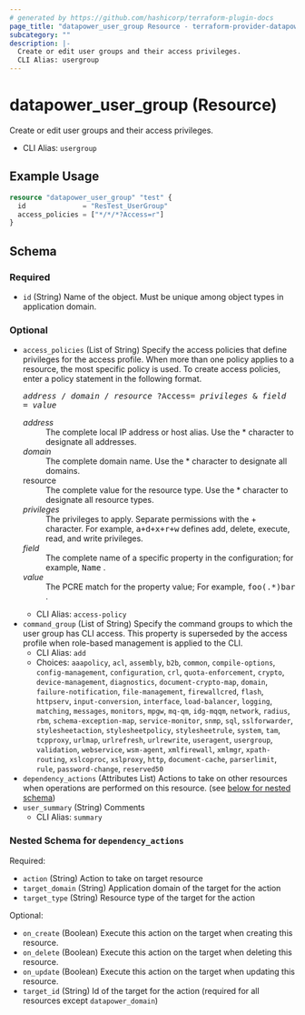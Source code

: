 ```yaml
---
# generated by https://github.com/hashicorp/terraform-plugin-docs
page_title: "datapower_user_group Resource - terraform-provider-datapower"
subcategory: ""
description: |-
  Create or edit user groups and their access privileges.
  CLI Alias: usergroup
---
```


# datapower_user_group (Resource)

Create or edit user groups and their access privileges.
  - CLI Alias: `usergroup`

## Example Usage

```terraform
resource "datapower_user_group" "test" {
  id              = "ResTest_UserGroup"
  access_policies = ["*/*/*?Access=r"]
}
```

<!-- schema generated by tfplugindocs -->
## Schema

### Required

- `id` (String) Name of the object. Must be unique among object types in application domain.

### Optional

- `access_policies` (List of String) Specify the access policies that define privileges for the access profile. When more than one policy applies to a resource, the most specific policy is used. To create access policies, enter a policy statement in the following format. <p><tt><i>address</i> / <i>domain</i> / <i>resource</i> ?Access= <i>privileges</i> &amp; <i>field</i> = <i>value</i></tt></p><dl><dt><i>address</i></dt><dd>The complete local IP address or host alias. Use the * character to designate all addresses.</dd><dt><i>domain</i></dt><dd>The complete domain name. Use the * character to designate all domains.</dd><dt>resource</dt><dd>The complete value for the resource type. Use the * character to designate all resource types.</dd><dt><i>privileges</i></dt><dd>The privileges to apply. Separate permissions with the + character. For example, <tt>a+d+x+r+w</tt> defines add, delete, execute, read, and write privileges.</dd><dt><i>field</i></dt><dd>The complete name of a specific property in the configuration; for example, <tt>Name</tt> .</dd><dt><i>value</i></dt><dd>The PCRE match for the property value; For example, <tt>foo(.*)bar</tt> .</dd></dl>
  - CLI Alias: `access-policy`
- `command_group` (List of String) Specify the command groups to which the user group has CLI access. This property is superseded by the access profile when role-based management is applied to the CLI.
  - CLI Alias: `add`
  - Choices: `aaapolicy`, `acl`, `assembly`, `b2b`, `common`, `compile-options`, `config-management`, `configuration`, `crl`, `quota-enforcement`, `crypto`, `device-management`, `diagnostics`, `document-crypto-map`, `domain`, `failure-notification`, `file-management`, `firewallcred`, `flash`, `httpserv`, `input-conversion`, `interface`, `load-balancer`, `logging`, `matching`, `messages`, `monitors`, `mpgw`, `mq-qm`, `idg-mqqm`, `network`, `radius`, `rbm`, `schema-exception-map`, `service-monitor`, `snmp`, `sql`, `sslforwarder`, `stylesheetaction`, `stylesheetpolicy`, `stylesheetrule`, `system`, `tam`, `tcpproxy`, `urlmap`, `urlrefresh`, `urlrewrite`, `useragent`, `usergroup`, `validation`, `webservice`, `wsm-agent`, `xmlfirewall`, `xmlmgr`, `xpath-routing`, `xslcoproc`, `xslproxy`, `http`, `document-cache`, `parserlimit`, `rule`, `password-change`, `reserved50`
- `dependency_actions` (Attributes List) Actions to take on other resources when operations are performed on this resource. (see [below for nested schema](#nestedatt--dependency_actions))
- `user_summary` (String) Comments
  - CLI Alias: `summary`

<a id="nestedatt--dependency_actions"></a>
### Nested Schema for `dependency_actions`

Required:

- `action` (String) Action to take on target resource
- `target_domain` (String) Application domain of the target for the action
- `target_type` (String) Resource type of the target for the action

Optional:

- `on_create` (Boolean) Execute this action on the target when creating this resource.
- `on_delete` (Boolean) Execute this action on the target when deleting this resource.
- `on_update` (Boolean) Execute this action on the target when updating this resource.
- `target_id` (String) Id of the target for the action (required for all resources except `datapower_domain`)
